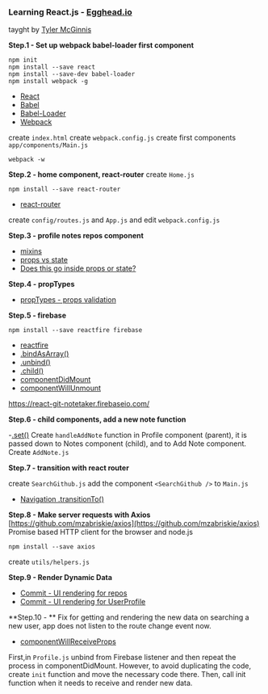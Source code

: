 ### Learning React.js - [Egghead.io](https://egghead.io)
tayght by [Tyler McGinnis](https://egghead.io/instructors/tyler-mcginnis)

**Step.1 - Set up webpack babel-loader first component**
```
npm init
npm install --save react
npm install --save-dev babel-loader
npm install webpack -g
```
- [React](http://facebook.github.io/react/index.html)
- [Babel](https://babeljs.io/)
- [Babel-Loader](https://github.com/babel/babel-loader)
- [Webpack](http://webpack.github.io/)

create `index.html`
create `webpack.config.js`
create first components `app/components/Main.js`

```
webpack -w
```

**Step.2 - home component, react-router**
create `Home.js`
```
npm install --save react-router
```
- [react-router](https://github.com/rackt/react-router)

create `config/routes.js` and `App.js` and edit `webpack.config.js`

**Step.3 - profile notes repos component**
- [mixins](https://facebook.github.io/react/docs/reusable-components.html#mixins)
- [props vs state](https://facebook.github.io/react/docs/thinking-in-react.html#a-brief-interlude-props-vs-state)
- [Does this go inside props or state?](https://github.com/uberVU/react-guide/blob/master/props-vs-state.md#does-this-go-inside-props-or-state)

**Step.4 - propTypes**

- [propTypes - props validation](https://facebook.github.io/react/docs/reusable-components.html#prop-validation)

**Step.5 - firebase**
```
npm install --save reactfire firebase
```
- [reactfire](https://www.firebase.com/docs/web/libraries/react/?utm_source=reactfire)
- [.bindAsArray()](https://www.firebase.com/docs/web/libraries/react/api.html#section-bindAsArray)
- [.unbind()](https://www.firebase.com/docs/web/libraries/react/api.html#section-unbind)
- [.child()](https://www.firebase.com/docs/web/api/firebase/child.html)
- [componentDidMount](https://facebook.github.io/react/docs/component-specs.html#mounting-componentdidmount)
- [componentWillUnmount](https://facebook.github.io/react/docs/component-specs.html#unmounting-componentwillunmount)

https://react-git-notetaker.firebaseio.com/

**Step.6 - child components, add a new note function**

-[.set()](https://www.firebase.com/docs/web/api/firebase/set.html)
Create `handleAddNote` function in Profile component (parent), it is passed down to Notes component (child), and to Add Note component.
Create `AddNote.js`

**Step.7 - transition with react router**

create `SearchGithub.js`
add the component `<SearchGithub />` to `Main.js`
- [Navigation .transitionTo()](http://rackt.github.io/react-router/#Navigation)

**Step.8 - Make server requests with Axios**<br />
[https://github.com/mzabriskie/axios](https://github.com/mzabriskie/axios)
Promise based HTTP client for the browser and node.js
```
npm install --save axios
```
create `utils/helpers.js`


**Step.9 - Render Dynamic Data**

- [Commit - UI rendering for repos](https://github.com/yhagio/react-github-notetaker/commit/c28b6cbb19d121d41fc2c083fec8ca5d329b8ca0)
- [Commit - UI rendering for UserProfile](https://github.com/yhagio/react-github-notetaker/commit/bc4d8bf45ea37f55e8f1c73d18fd7e207c77033a)


**Step.10 - **
Fix for getting and rendering the new data on searching a new user, 
app does not listen to the route change event now.

- [componentWillReceiveProps](https://facebook.github.io/react/docs/component-specs.html#updating-componentwillreceiveprops)

First,in `Profile.js` unbind from Firebase listener and then repeat the process in componentDidMount. However,
to avoid duplicating the code, create `init` function and move the necessary code there.
Then, call init function when it needs to receive and render new data.

